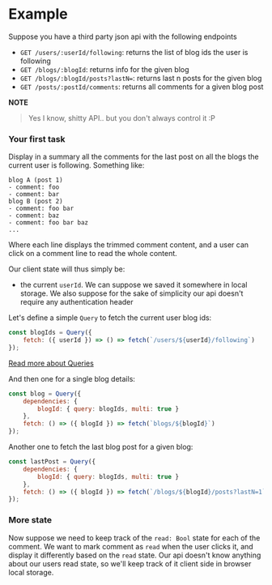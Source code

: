 # Example

Suppose you have a third party json api with the following endpoints
- `GET /users/:userId/following`: returns the list of blog ids the user is following
- `GET /blogs/:blogId`: returns info for the given blog
- `GET /blogs/:blogId/posts?lastN=`: returns last n posts for the given blog
- `GET /posts/:postId/comments`: returns all comments for a given blog post

**NOTE**
> Yes I know, shitty API.. but you don't always control it :P

### Your first task

Display in a summary all the comments for the last post on all the blogs the current user is following. Something like:

```
blog A (post 1)
- comment: foo
- comment: bar
blog B (post 2)
- comment: foo bar
- comment: baz
- comment: foo bar baz
...
```
Where each line displays the trimmed comment content, and a user can click on a comment line to read the whole content.

Our client state will thus simply be:
- the current `userId`. We can suppose we saved it somewhere in local storage. We also suppose for the sake of simplicity our api doesn't require any authentication header

Let's define a simple `Query` to fetch the current user blog ids:

```js
const blogIds = Query({
    fetch: ({ userId }) => () => fetch(`/users/${userId}/following`)
});
```
[Read more about Queries](../core/Queries)

And then one for a single blog details:

```js
const blog = Query({
    dependencies: {
        blogId: { query: blogIds, multi: true }
    },
    fetch: () => ({ blogId }) => fetch(`blogs/${blogId}`)
});
```

Another one to fetch the last blog post for a given blog:

```js
const lastPost = Query({
    dependencies: {
        blogId: { query: blogIds, multi: true }
    },
    fetch: () => ({ blogId }) => fetch(`/blogs/${blogId}/posts?lastN=1`)
});
```


### More state

Now suppose we need to keep track of the `read: Bool` state for each of the comment. We want to mark comment as `read` when the user clicks it, and display it differently based on the `read` state. Our api doesn't know anything about our users read state, so we'll keep track of it client side in browser local storage.